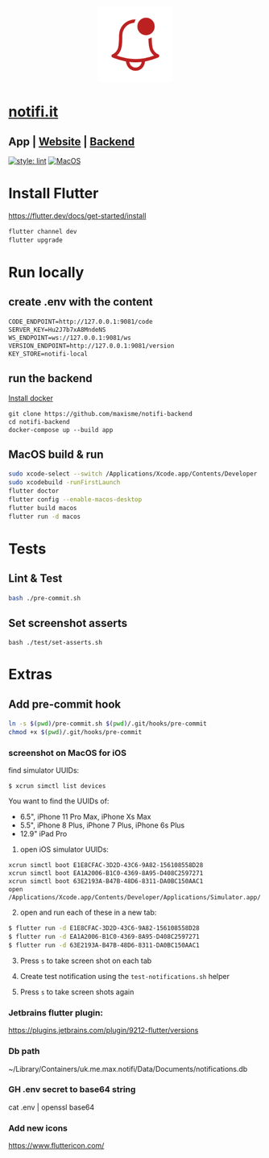<p align="center"><img height="150px" src="https://github.com/maxisme/notifi/raw/master/images/bell.png"></p>

# [notifi.it](https://notifi.it/)

## App | [Website](https://github.com/maxisme/notifi.it) | [Backend](https://github.com/maxisme/notifi-backend)

[![style: lint](https://img.shields.io/badge/lint-flutter-4BC0F5)](https://pub.dev/packages/lint)
[![MacOS](https://github.com/maxisme/notifi/actions/workflows/push.yml/badge.svg?branch=master)](https://github.com/maxisme/notifi/actions/workflows/push.yml)

# Install Flutter

https://flutter.dev/docs/get-started/install
```bash
flutter channel dev
flutter upgrade
```

# Run locally

## create .env with the content
```
CODE_ENDPOINT=http://127.0.0.1:9081/code
SERVER_KEY=Hu2J7b7xA8MndeNS
WS_ENDPOINT=ws://127.0.0.1:9081/ws
VERSION_ENDPOINT=http://127.0.0.1:9081/version
KEY_STORE=notifi-local
```

## run the backend
[Install docker](https://docs.docker.com/get-docker/)
```
git clone https://github.com/maxisme/notifi-backend
cd notifi-backend
docker-compose up --build app
```

## MacOS build & run

```bash
sudo xcode-select --switch /Applications/Xcode.app/Contents/Developer
sudo xcodebuild -runFirstLaunch
flutter doctor
flutter config --enable-macos-desktop
flutter build macos
flutter run -d macos
```

# Tests

## Lint & Test

```bash
bash ./pre-commit.sh
```

## Set screenshot asserts

```
bash ./test/set-asserts.sh
```

# Extras

## Add pre-commit hook

```bash
ln -s $(pwd)/pre-commit.sh $(pwd)/.git/hooks/pre-commit
chmod +x $(pwd)/.git/hooks/pre-commit
```

### screenshot on MacOS for iOS

find simulator UUIDs:
```
$ xcrun simctl list devices
```

You want to find the UUIDs of:
 - 6.5", iPhone 11 Pro Max, iPhone Xs Max
 - 5.5", iPhone 8 Plus, iPhone 7 Plus, iPhone 6s Plus
 - 12.9" iPad Pro

1. open iOS simulator UUIDs:
```
xcrun simctl boot E1E8CFAC-3D2D-43C6-9A82-156108558D28
xcrun simctl boot EA1A2006-B1C0-4369-8A95-D408C2597271
xcrun simctl boot 63E2193A-B47B-48D6-8311-DA0BC150AAC1
open /Applications/Xcode.app/Contents/Developer/Applications/Simulator.app/
```

2. open and run each of these in a new tab:
```bash
$ flutter run -d E1E8CFAC-3D2D-43C6-9A82-156108558D28
$ flutter run -d EA1A2006-B1C0-4369-8A95-D408C2597271
$ flutter run -d 63E2193A-B47B-48D6-8311-DA0BC150AAC1
```

3. Press `s` to take screen shot on each tab

4. Create test notification using the `test-notifications.sh` helper

5. Press `s` to take screen shots again


### Jetbrains flutter plugin:

https://plugins.jetbrains.com/plugin/9212-flutter/versions

### Db path

~/Library/Containers/uk.me.max.notifi/Data/Documents/notifications.db

### GH .env secret to base64 string

cat .env | openssl base64


### Add new icons

https://www.fluttericon.com/


